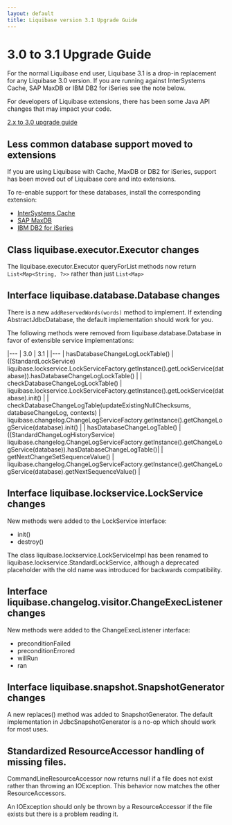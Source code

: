 ```yaml
---
layout: default
title: Liquibase version 3.1 Upgrade Guide
---
```


# 3.0 to 3.1 Upgrade Guide #

For the normal Liquibase end user, Liquibase 3.1 is a drop-in replacement for any Liquibase 3.0 version. If you are running against InterSystems Cache, SAP MaxDB or IBM DB2 for iSeries see the note below.

For developers of Liquibase extensions, there has been some Java API changes that may impact your code.

<a href="v3_upgrade.html">2.x to 3.0 upgrade guide</a>

## Less common database support moved to extensions

If you are using Liquibase with Cache, MaxDB or DB2 for iSeries, support has been moved out of Liquibase core and into extensions.

To re-enable support for these databases, install the corresponding extension:

- <a href="https://github.com/liquibase/liquibase-cache">InterSystems Cache</a>
- <a href="https://github.com/liquibase/liquibase-maxdb">SAP MaxDB</a>
- <a href="https://github.com/liquibase/liquibase-db2i">IBM DB2 for iSeries</a>

## Class liquibase.executor.Executor changes

The liquibase.executor.Executor queryForList methods now return `List<Map<String, ?>>` rather than just `List<Map>`

## Interface liquibase.database.Database changes

There is a new `addReservedWords(words)` method to implement. If extending AbstractJdbcDatabase, the default implementation should work for you.

The following methods were removed from liquibase.database.Database in favor of extensible service implementations:

|---
| 3.0 | 3.1 |
|---
| hasDatabaseChangeLogLockTable() | ((StandardLockService) liquibase.lockservice.LockServiceFactory.getInstance().getLockService(database)).hasDatabaseChangeLogLockTable() |
| checkDatabaseChangeLogLockTable() | liquibase.lockservice.LockServiceFactory.getInstance().getLockService(database).init() |
| checkDatabaseChangeLogTable(updateExistingNullChecksums, databaseChangeLog, contexts) | liquibase.changelog.ChangeLogServiceFactory.getInstance().getChangeLogService(database).init() |
| hasDatabaseChangeLogTable() | ((StandardChangeLogHistoryService) liquibase.changelog.ChangeLogServiceFactory.getInstance().getChangeLogService(database)).hasDatabaseChangeLogTable()|
| getNextChangeSetSequenceValue() | liquibase.changelog.ChangeLogServiceFactory.getInstance().getChangeLogService(database).getNextSequenceValue() |

## Interface liquibase.lockservice.LockService changes

New methods were added to the LockService interface:

- init()
- destroy()

The class liquibase.lockservice.LockServiceImpl has been renamed to liquibase.lockservice.StandardLockService, although a deprecated placeholder with the old name was introduced for backwards compatibility.

## Interface liquibase.changelog.visitor.ChangeExecListener changes

New methods were added to the ChangeExecListener interface:

- preconditionFailed
- preconditionErrored
- willRun
- ran

## Interface liquibase.snapshot.SnapshotGenerator changes

A new replaces() method was added to SnapshotGenerator. The default implementation in JdbcSnapshotGenerator is a no-op which should work for most uses.

## Standardized ResourceAccessor handling of missing files.

CommandLineResourceAccessor now returns null if a file does not exist rather than throwing an IOException. This behavior now matches the other ResourceAccessors.

An IOException should only be thrown by a ResourceAccessor if the file exists but there is a problem reading it.